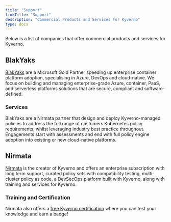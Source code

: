 ```yaml
---
title: "Support"
linkTitle: "Support"
description: "Commercial Products and Services for Kyverno"
type: docs
---
```


Below is a list of companies that offer commercial products and services for Kyverno.

## BlakYaks

[BlakYaks](https://blakyaks.com) are a Microsoft Gold Partner speeding up enterprise container platform adoption, specialising in Azure, DevOps and cloud-native. We focus on building and managing enterprise-grade Azure, container, PaaS, and serverless platforms solutions that are secure, compliant and software-defined.

### Services

BlakYaks are a Nirmata partner that design and deploy Kyverno-managed policies to address the full range of customers Kubernetes policy requirements, whilst leveraging industry best practice throughout.  Engagements start with assessments and end with full policy engine adoption into existing or new cloud-native platforms.

## Nirmata

[Nirmata](https://nirmata.com/) is the creator of Kyverno and offers an enterprise subscription with long term support, curated policy sets with compatibility testing, multi-cluster policy as code, a DevSecOps platform built with Kyverno, along with training and services for Kyverno.

### Training and Certification

Nirmata also offers a [free Kyverno certification](https://learn.nirmata.com/explore) where you can test your knowledge and earn a badge!
